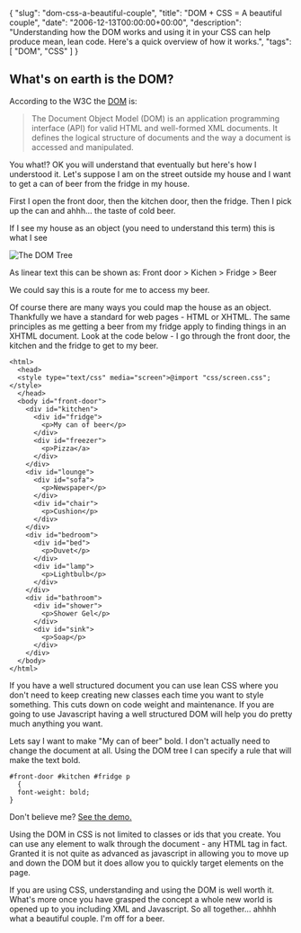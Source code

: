 {
  "slug": "dom-css-a-beautiful-couple",
  "title": "DOM + CSS = A beautiful couple",
  "date": "2006-12-13T00:00:00+00:00",
  "description": "Understanding how the DOM works and using it in your CSS can help produce mean, lean code. Here's a quick overview of how it works.",
  "tags": [
    "DOM",
    "CSS"
  ]
}

## What's on earth is the DOM?

According to the W3C the [DOM][1] is:

> The Document Object Model (DOM) is an application programming interface (API) for valid HTML and well-formed XML documents. It defines the logical structure of documents and the way a document is accessed and manipulated. 

You what!? OK you will understand that eventually but here's how I understood it. Let's suppose I am on the street outside my house and I want to get a can of beer from the fridge in my house. 

First I open the front door, then the kitchen door, then the fridge. Then I pick up the can and ahhh... the taste of cold beer.

If I see my house as an object (you need to understand this term) this is what I see

![The DOM Tree][2] 

As linear text this can be shown as: Front door > Kichen > Fridge > Beer

We could say this is a route for me to access my beer.

Of course there are many ways you could map the house as an object. Thankfully we have a standard for web pages - HTML or XHTML. The same principles as me getting a beer from my fridge apply to finding things in an XHTML document. Look at the code below - I go through the front door, the kitchen and the fridge to get to my beer. 

    <html>
      <head>
      <style type="text/css" media="screen">@import "css/screen.css";</style>
      </head>
      <body id="front-door">
        <div id="kitchen">
          <div id="fridge">
            <p>My can of beer</p>
          </div>
          <div id="freezer">
            <p>Pizza</a>
          </div>
        </div>
        <div id="lounge">
          <div id="sofa">
            <p>Newspaper</p>
          </div>
          <div id="chair">
            <p>Cushion</p>
          </div>
        </div>
        <div id="bedroom">
          <div id="bed">
            <p>Duvet</p>
          </div>
          <div id="lamp">
            <p>Lightbulb</p>
          </div>
        </div>
        <div id="bathroom">
          <div id="shower">
            <p>Shower Gel</p>
          </div>
          <div id="sink">
            <p>Soap</p>
          </div>
        </div>
      </body>
    </html>

If you have a well structured document you can use lean CSS where you don't need to keep creating new classes each time you want to style something. This cuts down on code weight and maintenance. If you are going to use Javascript having a well structured DOM will help you do pretty much anything you want. 

Lets say I want to make "My can of beer" bold. I don't actually need to change the document at all. Using the DOM tree I can specify a rule that will make the text bold. 

    #front-door #kitchen #fridge p 
      {
      font-weight: bold;
    }

Don't believe me? [See the demo.][3]

Using the DOM in CSS is not limited to classes or ids that you create. You can use any element to walk through the document - any HTML tag in fact. Granted it is not quite as advanced as javascript in allowing you to move up and down the DOM but it does allow you to quickly target elements on the page. 

If you are using CSS, understanding and using the DOM is well worth it. What's more once you have grasped the concept a whole new world is opened up to you including XML and Javascript. So all together... ahhhh what a beautiful couple. I'm off for a beer.

 [1]: http://www.w3.org/TR/DOM-Level-2-Core/introduction.html
 [2]: /images/articles/dom_tree.png 
 [3]: /examples/css-dom/
